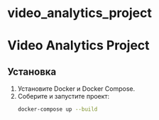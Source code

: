 # video_analytics_project

# Video Analytics Project

## Установка

1. Установите Docker и Docker Compose.
2. Соберите и запустите проект:
   ```bash
   docker-compose up --build
